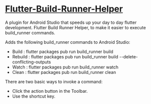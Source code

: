 # [Flutter-Build-Runner-Helper](https://plugins.jetbrains.com/plugin/14442-flutter-build-runner-helper)
A plugin for Android Studio that speeds up your day to day flutter development.
Flutter Build Runner Helper, to make it easier to execute build_runner commands.

Adds the following build_runner commands to Android Studio:
 - Build : flutter packages pub run build_runner build
 - Rebuild : flutter packages pub run build_runner build --delete-conflicting-outputs
 - Watch : flutter packages pub run build_runner watch
 - Clean : flutter packages pub run build_runner clean

There are two basic ways to invoke a command:
 - Click the action button in the Toolbar.
 - Use the shortcut key.
